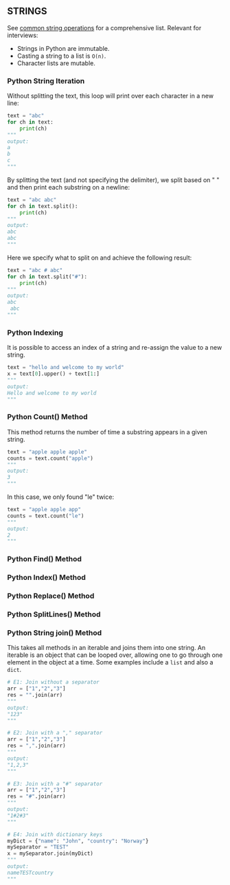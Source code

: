 ## STRINGS
See [common string operations](https://www.w3schools.com/python/python_ref_string.asp) for a comprehensive list. Relevant for interviews:

- Strings in Python are immutable.
- Casting a string to a list is `O(n)`.
- Character lists are mutable.

### Python String Iteration
Without splitting the text, this loop will print over each character in a new line:
```python
text = "abc"
for ch in text:
    print(ch)
"""
output:
a
b
c
"""
```
By splitting the text (and not specifying the delimiter), we split based on " " and then 
print each substring on a newline:
```python
text = "abc abc"
for ch in text.split():
    print(ch)
"""
output: 
abc
abc
"""
```

Here we specify what to split on and achieve the following result: 
```python
text = "abc # abc"
for ch in text.split("#"):
    print(ch)
"""
output: 
abc
 abc
"""
```

### Python Indexing
It is possible to access an index of a string and re-assign the value to a new string.
```python
text = "hello and welcome to my world"
x = text[0].upper() + text[1:]
"""
output: 
Hello and welcome to my world
"""
```

### Python Count() Method
This method returns the number of time a substring appears in a given string. 
```python
text = "apple apple apple"
counts = text.count("apple")
"""
output: 
3
"""
```
In this case, we only found "le" twice: 
```python
text = "apple apple app"
counts = text.count("le")
"""
output: 
2
"""
```

### Python Find() Method


### Python Index() Method


### Python Replace() Method


### Python SplitLines() Method 


### Python String join() Method
This takes all methods in an iterable and joins them into one string.
An iterable is an object that can be looped over, allowing one to go
through one element in the object at a time. Some examples include a 
`list` and also a `dict`.
```python
# E1: Join without a separator
arr = ["1","2","3"]
res = "".join(arr)
"""
output: 
"123"
"""

# E2: Join with a "," separator
arr = ["1","2","3"]
res = ",".join(arr)
"""
output: 
"1,2,3"
"""

# E3: Join with a "#" separator
arr = ["1","2","3"]
res = "#".join(arr)
"""
output: 
"1#2#3"
"""

# E4: Join with dictionary keys
myDict = {"name": "John", "country": "Norway"}
mySeparator = "TEST"
x = mySeparator.join(myDict)
"""
output:
nameTESTcountry
"""
```